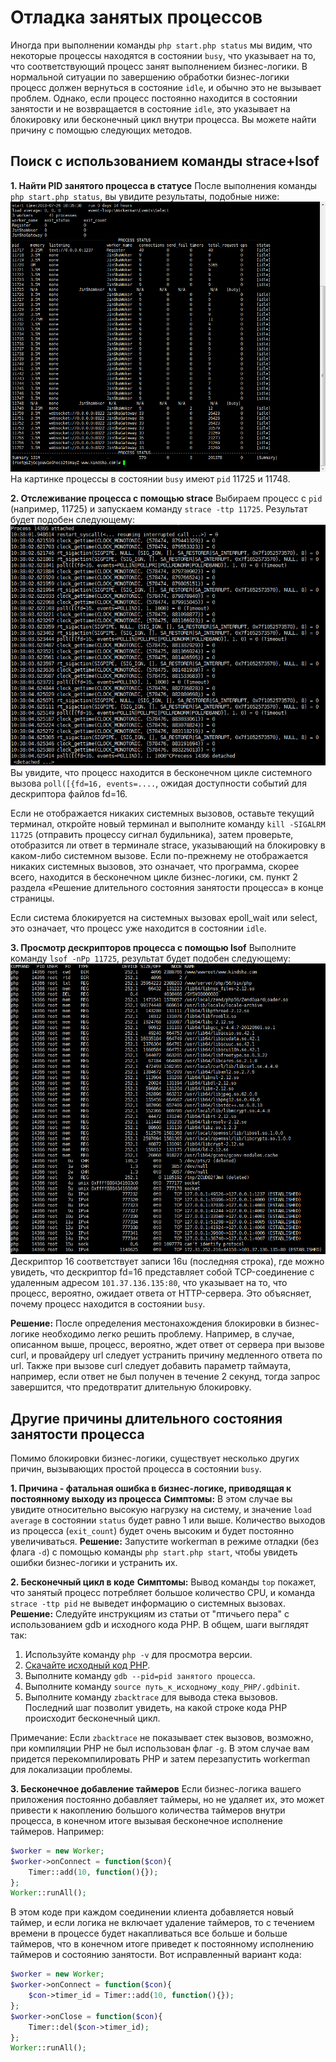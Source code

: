 # Отладка занятых процессов
Иногда при выполнении команды ```php start.php status``` мы видим, что некоторые процессы находятся в состоянии ```busy```, что указывает на то, что соответствующий процесс занят выполнением бизнес-логики. В нормальной ситуации по завершению обработки бизнес-логики процесс должен вернуться в состояние ```idle```, и обычно это не вызывает проблем. Однако, если процесс постоянно находится в состоянии занятости и не возвращается в состояние ```idle```, это указывает на блокировку или бесконечный цикл внутри процесса. Вы можете найти причину с помощью следующих методов.

## Поиск с использованием команды strace+lsof

**1. Найти PID занятого процесса в статусе**
После выполнения команды ```php start.php status```, вы увидите результаты, подобные ниже:
![](../images/d1903ed65ef2f3b0850e84ccbedc52aa.png)
На картинке процессы в состоянии ```busy``` имеют ```pid``` 11725 и 11748.

**2. Отслеживание процесса с помощью strace**
Выбираем процесс с ```pid``` (например, 11725) и запускаем команду ```strace -ttp 11725```. Результат будет подобен следующему:
![](../images/7ce9f36da926f670949609dcdc593ab4.png)
Вы увидите, что процесс находится в бесконечном цикле системного вызова ```poll([{fd=16, events=....```, ожидая доступности событий для дескриптора файлов fd=16.

Если не отображается никаких системных вызовов, оставьте текущий терминал, откройте новый терминал и выполните команду ```kill -SIGALRM 11725``` (отправить процессу сигнал будильника), затем проверьте, отобразится ли ответ в терминале strace, указывающий на блокировку в каком-либо системном вызове. Если по-прежнему не отображается никаких системных вызовов, это означает, что программа, скорее всего, находится в бесконечном цикле бизнес-логики, см. пункт 2 раздела «Решение длительного состояния занятости процесса» в конце страницы.

Если система блокируется на системных вызовах epoll_wait или select, это означает, что процесс уже находится в состоянии ```idle```.

**3. Просмотр дескрипторов процесса с помощью lsof**
Выполните команду ```lsof -nPp 11725```, результат будет подобен следующему:
![](../images/27bd629c3a1ac93f9f4b535d01df2ac1.png)
Дескриптор 16 соответствует записи 16u (последняя строка), где можно увидеть, что дескриптор fd=16 представляет собой TCP-соединение с удаленным адресом ```101.37.136.135:80```, что указывает на то, что процесс, вероятно, ожидает ответа от HTTP-сервера. Это объясняет, почему процесс находится в состоянии ```busy```.

**Решение:**
После определения местонахождения блокировки в бизнес-логике необходимо легко решить проблему. Например, в случае, описанном выше, процесс, вероятно, ждет ответ от сервера при вызове curl, и провайдеру url следует устранить причину медленного ответа по url. Также при вызове curl следует добавить параметр таймаута, например, если ответ не был получен в течение 2 секунд, тогда запрос завершится, что предотвратит длительную блокировку.

## Другие причины длительного состояния занятости процесса
Помимо блокировки бизнес-логики, существует несколько других причин, вызывающих простой процесса в состоянии ```busy```.

**1. Причина - фатальная ошибка в бизнес-логике, приводящая к постоянному выходу из процесса**
**Симптомы:** В этом случае вы увидите относительно высокую нагрузку на систему, и значение ```load average``` в состоянии ```status``` будет равно 1 или выше. Количество выходов из процесса (```exit_count```) будет очень высоким и будет постоянно увеличиваться.
**Решение:** Запустите workerman в режиме отладки (без флага ```-d```) с помощью команды ```php start.php start```, чтобы увидеть ошибки бизнес-логики и устранить их.

**2. Бесконечный цикл в коде**
**Симптомы:** Вывод команды ```top``` покажет, что занятый процесс потребляет большое количество CPU, и команда ```strace -ttp pid``` не выведет информацию о системных вызовах.
**Решение:** Следуйте инструкциям из статьи от "птичьего пера" с использованием gdb и исходного кода PHP. В общем, шаги выглядят так:
1. Используйте команду ```php -v``` для просмотра версии.
2. [Скачайте исходный код PHP](https://www.php.net/releases/).
3. Выполните команду ```gdb --pid=pid занятого процесса```.
4. Выполните команду ```source путь_к_исходному_коду_PHP/.gdbinit```.
5. Выполните команду ```zbacktrace``` для вывода стека вызовов.
Последний шаг позволит увидеть, на какой строке кода PHP происходит бесконечный цикл.

Примечание: Если ```zbacktrace``` не показывает стек вызовов, возможно, при компиляции PHP не был использован флаг ```-g```. В этом случае вам придется перекомпилировать PHP и затем перезапустить workerman для локализации проблемы.

**3. Бесконечное добавление таймеров**
Если бизнес-логика вашего приложения постоянно добавляет таймеры, но не удаляет их, это может привести к накоплению большого количества таймеров внутри процесса, в конечном итоге вызывая бесконечное исполнение таймеров.
Например:
```php
$worker = new Worker;
$worker->onConnect = function($con){
    Timer::add(10, function(){});
};
Worker::runAll();
```
В этом коде при каждом соединении клиента добавляется новый таймер, и если логика не включает удаление таймеров, то с течением времени в процессе будет накапливаться все больше и больше таймеров, что в конечном итоге приведет к постоянному исполнению таймеров и состоянию занятости.
Вот исправленный вариант кода:
```php
$worker = new Worker;
$worker->onConnect = function($con){
    $con->timer_id = Timer::add(10, function(){});
};
$worker->onClose = function($con){
    Timer::del($con->timer_id);
};
Worker::runAll();
```
